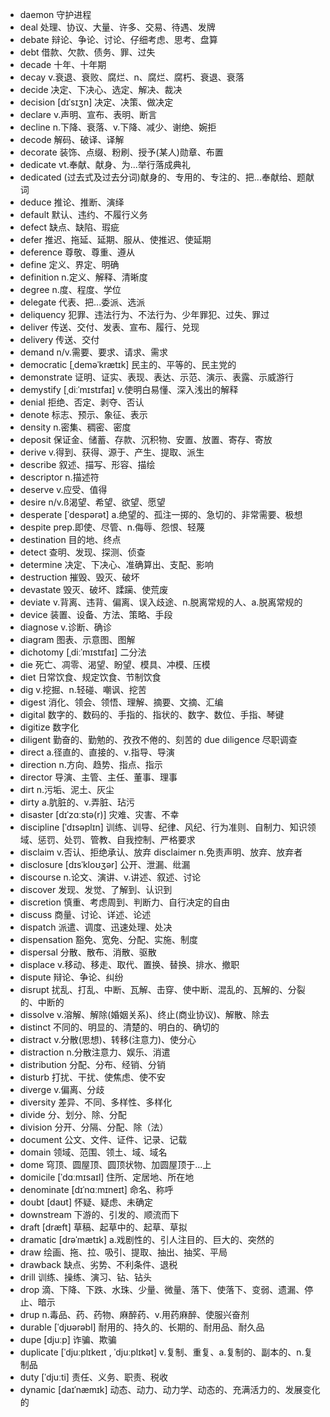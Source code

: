 - daemon 守护进程
- deal 处理、协议、大量、许多、交易、待遇、发牌
- debate 辩论、争论、讨论、仔细考虑、思考、盘算
- debt 借款、欠款、债务、罪、过失
- decade 十年、十年期
- decay v.衰退、衰败、腐烂、n、腐烂、腐朽、衰退、衰落
- decide 决定、下决心、选定、解决、裁决
- decision [dɪˈsɪʒn] 决定、决策、做决定
- declare v.声明、宣布、表明、断言
- decline n.下降、衰落、v.下降、减少、谢绝、婉拒
- decode 解码、破译、译解
- decorate 装饰、点缀、粉刷、授予(某人)勋章、布置
- dedicate vt.奉献、献身、为...举行落成典礼
- dedicated (过去式及过去分词)献身的、专用的、专注的、把...奉献给、题献词
- deduce 推论、推断、演绎
- default 默认、违约、不履行义务
- defect 缺点、缺陷、瑕疵
- defer 推迟、拖延、延期、服从、使推迟、使延期
- deference 尊敬、尊重、遵从
- define 定义、界定、明确
- definition n.定义、解释、清晰度
- degree n.度、程度、学位
- delegate 代表、把...委派、选派
- deliquency 犯罪、违法行为、不法行为、少年罪犯、过失、罪过
- deliver 传送、交付、发表、宣布、履行、兑现
- delivery 传送、交付
- demand n/v.需要、要求、请求、需求
- democratic [ˌdeməˈkrætɪk] 民主的、平等的、民主党的
- demonstrate 证明、证实、表现、表达、示范、演示、表露、示威游行
- demystify [ˌdiːˈmɪstɪfaɪ] v.使明白易懂、深入浅出的解释
- denial 拒绝、否定、剥夺、否认
- denote 标志、预示、象征、表示
- density n.密集、稠密、密度
- deposit 保证金、储蓄、存款、沉积物、安置、放置、寄存、寄放
- derive v.得到、获得、源于、产生、提取、派生
- describe 叙述、描写、形容、描绘
- descriptor n.描述符
- deserve v.应受、值得
- desire n/v.ß渴望、希望、欲望、愿望
- desperate [ˈdespərət] a.绝望的、孤注一掷的、急切的、非常需要、极想
- despite prep.即使、尽管、n.侮辱、怨恨、轻蔑
- destination 目的地、终点
- detect 查明、发现、探测、侦查
- determine 决定、下决心、准确算出、支配、影响
- destruction 摧毁、毁灭、破坏
- devastate 毁灭、破坏、蹂躏、使荒废
- deviate v.背离、违背、偏离、误入歧途、n.脱离常规的人、a.脱离常规的
- device 装置、设备、方法、策略、手段
- diagnose v.诊断、确诊
- diagram 图表、示意图、图解
- dichotomy [ˌdiːˈmɪstɪfaɪ] 二分法
- die 死亡、凋零、渴望、盼望、模具、冲模、压模
- diet 日常饮食、规定饮食、节制饮食
- dig v.挖掘、n.轻碰、嘲讽、挖苦
- digest 消化、领会、领悟、理解、摘要、文摘、汇编
- digital 数字的、数码的、手指的、指状的、数字、数位、手指、琴键
- digitize 数字化
- diligent 勤奋的、勤勉的、孜孜不倦的、刻苦的   due diligence 尽职调查
- direct a.径直的、直接的、v.指导、导演
- direction n.方向、趋势、指点、指示
- director 导演、主管、主任、董事、理事
- dirt n.污垢、泥土、灰尘
- dirty a.肮脏的、v.弄脏、玷污
- disaster [dɪˈzɑːstə(r)] 灾难、灾害、不幸
- discipline [ˈdɪsəplɪn] 训练、训导、纪律、风纪、行为准则、自制力、知识领域、惩罚、处罚、管教、自我控制、严格要求
- disclaim v.否认、拒绝承认、放弃 disclaimer n.免责声明、放弃、放弃者
- disclosure [dɪsˈkloʊʒər] 公开、泄漏、纰漏
- discourse n.论文、演讲、v.讲述、叙述、讨论
- discover 发现、发觉、了解到、认识到
- discretion 慎重、考虑周到、判断力、自行决定的自由
- discuss 商量、讨论、详述、论述
- dispatch 派遣、调度、迅速处理、处决
- dispensation 豁免、宽免、分配、实施、制度
- dispersal 分散、散布、消散、驱散
- displace v.移动、移走、取代、置换、替换、排水、撤职
- dispute 辩论、争论、纠纷
- disrupt 扰乱、打乱、中断、瓦解、击穿、使中断、混乱的、瓦解的、分裂的、中断的
- dissolve v.溶解、解除(婚姻关系)、终止(商业协议)、解散、除去
- distinct 不同的、明显的、清楚的、明白的、确切的
- distract v.分散(思想)、转移(注意力)、使分心
- distraction n.分散注意力、娱乐、消遣
- distribution 分配、分布、经销、分销
- disturb 打扰、干扰、使焦虑、使不安
- diverge v.偏离、分歧
- diversity 差异、不同、多样性、多样化
- divide 分、划分、除、分配
- division 分开、分隔、分配、除（法）
- document 公文、文件、证件、记录、记载
- domain 领域、范围、领土、域、域名
- dome 穹顶、圆屋顶、圆顶状物、加圆屋顶于...上
- domicile [ˈdɑːmɪsaɪl] 住所、定居地、所在地
- denominate [dɪˈnɑːmɪneɪt] 命名、称呼
- doubt [daʊt] 怀疑、疑虑、未确定
- downstream 下游的、引发的、顺流而下
- draft [dræft] 草稿、起草中的、起草、草拟
- dramatic [drəˈmætɪk] a.戏剧性的、引人注目的、巨大的、突然的
- draw 绘画、拖、拉、吸引、提取、抽出、抽奖、平局
- drawback 缺点、劣势、不利条件、退税
- drill 训练、操练、演习、钻、钻头
- drop 滴、下降、下跌、水珠、少量、微量、落下、使落下、变弱、遗漏、停止、暗示
- drup n.毒品、药、药物、麻醉药、v.用药麻醉、使服兴奋剂
- durable [ˈdjʊərəbl] 耐用的、持久的、长期的、耐用品、耐久品
- dupe [djuːp] 诈骗、欺骗
- duplicate [ˈdjuːplɪkeɪt , ˈdjuːplɪkət] v.复制、重复、a.复制的、副本的、n.复制品
- duty [ˈdjuːti] 责任、义务、职责、税收
- dynamic [daɪˈnæmɪk] 动态、动力、动力学、动态的、充满活力的、发展变化的